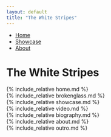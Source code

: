 ```yaml
---
layout: default
title: "The White Stripes"
---
```


<div class="main-nav">
     <ul class="nav" id="anchor-link">
          <li><a class="custom-underline" href="#home">Home</a></li>
          <li><a class="custom-underline" href="#showcase">Showcase</a></li>
          <li><a class="custom-underline" href="#about">About</a></li>
     </ul>
     <h1 class="title-horizontal">The White Stripes</h1>
</div>

<div class="horizontal-scroll-wrapper squares">
       {% include_relative home.md %}
  <div class="horizontal-scroll-wrapper-brokenglass">
       {% include_relative brokenglass.md %}
  </div>
  <div class="horizontal-scroll-wrapper-showcase">
       {% include_relative showcase.md %}
  </div>
  <div class="horizontal-scroll-wrapper-video">
       {% include_relative video.md %}
  </div>
  <div class="horizontal-scroll-wrapper-biography">
       {% include_relative biography.md %}
  </div>
  <div class="horizontal-scroll-wrapper-about">
       {% include_relative about.md %}
  </div>
  <div class="horizontal-scroll-wrapper-outro">
     {% include_relative outro.md %}
  </div>
</div>

<script src="assets/javascript/introText.js"></script>
<!-- <script src="assets/javascript/anchor.js"></script> -->
<script src="assets/javascript/introTextAnimation.js"></script>
<script src="assets/javascript/showcaseAnimation.js"></script>
<script src="https://kit.fontawesome.com/3e27283071.js"></script>
<script src="assets/javascript/aboutAnim.js"></script>
<script src="assets/javascript/scroll.js"></script>
<script src="assets/javascript/biographyAnim.js"></script>
<script src="assets/javascript/videoscroll.js"></script>
